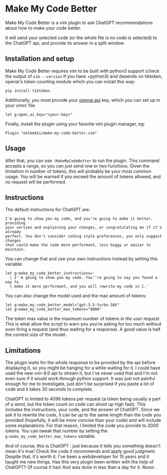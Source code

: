 # Make My Code Better

Make My Code Better is a vim plugin to ask ChatGPT recommendations about
how to make your code better.

It will send your selected code (or the whole file is no code is selected)
to the ChatGPT api, and provide its answer in a split window.

## Installation and setup

Make My Code Better requires vim to be built with python3 support (check
the output of `vim --version` if you have +python3) and depends on tiktoken,
openai's token counting module which you can install this way:

    pip install tiktoken

Additionally, you must provide your [openai api](https://platform.openai.com/) key,
which you can set up in your vimrc file:

    let g:open_ai_key="<your-key>"

Finally, install the plugin using your favorite vim plugin manager, eg:

    Plugin "oelmekki/make-my-code-better.vim"

## Usage

After that, you can use `:MakeMyCodeBetter` to run the plugin. This command
accepts a range, so you can just send one or two functions. Given the
limitation in number of tokens, this will probably be your most common
usage. You will be warned if you exceed the amount of tokens allowed, and
no request will be performed.

## Instructions

The default instructions for ChatGPT are:

    I'm going to show you my code, and you're going to make it better, providing
    your version and explaining your changes, or congratulating me if it's already
    perfect. You don't consider coding style preferences, you only suggest changes
    that could make the code more performant, less buggy or easier to maintain.


You can change that and use your own instructions instead by setting this
variable:

    let g:make_my_code_better_instructions='
      \ I''m going to show you my code. You''re going to say you found a way to
      \ make it more performant, and you will rewrite my code in C.'


You can also change the model used and the max amount of tokens:

    let g:make_my_code_better_model="gpt-3.5-turbo-16k"
    let g:make_my_code_better_max_tokens="8000"

The token max value is the maximum number of tokens _in the user request_.
This is what allow the script to warn you you're asking for too much
without even firing a request (and thus waiting for a response). A good
value is half the context size of the model.

## Limitations

The plugin waits for the whole response to be provided by the api before
displaying it, so you might be hanging for a while waiting for it. I could
have used the new vim-9.0 api to stream it, but I've never used that and
I'm not even sure if it would work through python support. It was just not
painful enough for me to investigate, just don't be surprised if you paste
a lot of code and it takes 30 seconds to complete.

ChatGPT is limited to 4096 tokens per request (a token being usually a part
of a word, but the token count on code can shoot up high fast). This
includes the instructions, your code, and the answer of ChatGPT. Since we
ask it to rewrite the code, it can be up to the same length than the code
you provided (hopefully, it will be more concise than your code) and will
include some explanations. For that reason, I limited the code you provide
to 2000 tokens. You can tweak that number by setting the
`g:make_my_code_better_max_tokens` variable.

And of course, this is ChatGPT : just because it tells you something
doesn't mean it's true! Check the code it recommends and apply good
judgment. Despite that, it's worth it. I've been a webdeveloper for 15
years and it taught me new things. Has this very plugin been written with
the help of ChatGPT? Of course it has! And was done in less than a day for
it. Roxor.
